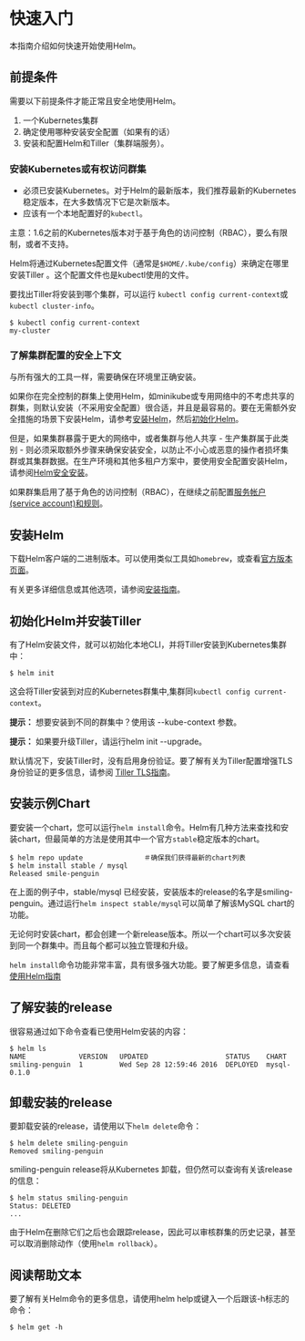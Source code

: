 # 快速入门
本指南介绍如何快速开始使用Helm。

## 前提条件
需要以下前提条件才能正常且安全地使用Helm。

1. 一个Kubernetes集群
2. 确定使用哪种安装安全配置（如果有的话）
3. 安装和配置Helm和Tiller（集群端服务）。

### 安装Kubernetes或有权访问群集
- 必须已安装Kubernetes。对于Helm的最新版本，我们推荐最新的Kubernetes稳定版本，在大多数情况下它是次新版本。
- 应该有一个本地配置好的`kubectl`。

主意：1.6之前的Kubernetes版本对于基于角色的访问控制（RBAC），要么有限制，或者不支持。

Helm将通过Kubernetes配置文件（通常是`$HOME/.kube/config`）来确定在哪里安装Tiller 。这个配置文件也是kubectl使用的文件。

要找出Tiller将安装到哪个集群，可以运行 `kubectl config current-context`或`kubectl cluster-info`。

```console
$ kubectl config current-context
my-cluster
```
### 了解集群配置的安全上下文
与所有强大的工具一样，需要确保在环境里正确安装。

如果你在完全控制的群集上使用Helm，如minikube或专用网络中的不考虑共享的群集，则默认安装（不采用安全配置）很合适，并且是最容易的。要在无需额外安全措施的场景下安装Helm，请参考[安装Helm](#安装Helm)，然后[初始化Helm](#初始化Helm并安装Tiller)。

但是，如果集群暴露于更大的网络中，或者集群与他人共享 - 生产集群属于此类别 - 则必须采取额外步骤来确保安装安全，以防止不小心或恶意的操作者损坏集群或其集群数据。在生产环境和其他多租户方案中，要使用安全配置安装Helm，请参阅[Helm安全安装](securing_installation-zh_cn.md)。

如果群集启用了基于角色的访问控制（RBAC），在继续之前配置[服务帐户(service account)和规则](rbac-zh_cn.md)。

## 安装Helm
下载Helm客户端的二进制版本。可以使用类似工具如`homebrew`，或查看[官方版本页面](https://github.com/kubernetes/helm/releases)。

有关更多详细信息或其他选项，请参阅[安装指南](install-zh_cn.md)。

## 初始化Helm并安装Tiller
有了Helm安装文件，就可以初始化本地CLI，并将Tiller安装到Kubernetes集群中：

```console
$ helm init
```
这会将Tiller安装到对应的Kubernetes群集中,集群同`kubectl config current-context`。

**提示：** 想要安装到不同的群集中？使用该 --kube-context 参数。

**提示：** 如果要升级Tiller，请运行helm init --upgrade。

默认情况下，安装Tiller时，没有启用身份验证。要了解有关为Tiller配置增强TLS身份验证的更多信息，请参阅 [Tiller TLS指南](tiller_ssl-zh_cn.md)。

## 安装示例Chart
要安装一个chart，您可以运行`helm install`命令。Helm有几种方法来查找和安装chart，但最简单的方法是使用其中一个官方`stable`稳定版本的chart。

```console
$ helm repo update               ＃确保我们获得最新的chart列表
$ helm install stable / mysql
Released smile-penguin
```
在上面的例子中，stable/mysql 已经安装，安装版本的release的名字是smiling-penguin。通过运行`helm inspect stable/mysql`可以简单了解该MySQL chart的功能。

无论何时安装chart，都会创建一个新release版本。所以一个chart可以多次安装到同一个群集中。而且每个都可以独立管理和升级。

`helm install`命令功能非常丰富，具有很多强大功能。要了解更多信息，请查看[使用Helm指南](using_helm-zh_cn.md)

## 了解安装的release
很容易通过如下命令查看已使用Helm安装的内容：

```console
$ helm ls
NAME             VERSION   UPDATED                   STATUS    CHART
smiling-penguin  1         Wed Sep 28 12:59:46 2016  DEPLOYED  mysql-0.1.0
```

## 卸载安装的release
要卸载安装的release，请使用以下`helm delete`命令：

```console
$ helm delete smiling-penguin
Removed smiling-penguin
```

smiling-penguin release将从Kubernetes 卸载，但仍然可以查询有关该release的信息：

```console
$ helm status smiling-penguin
Status: DELETED
...
```

由于Helm在删除它们之后也会跟踪release，因此可以审核群集的历史记录，甚至可以取消删除动作（使用`helm rollback`）。

## 阅读帮助文本
要了解有关Helm命令的更多信息，请使用helm help或键入一个后跟该-h标志的命令：

```console
$ helm get -h
```

